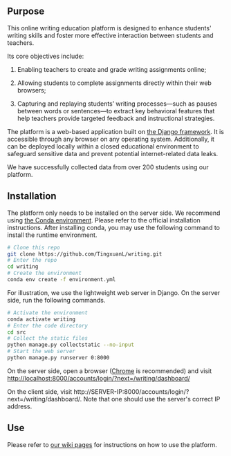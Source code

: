 ## Purpose

This online writing education platform is designed to enhance students' writing skills and foster more effective interaction between students and teachers.

Its core objectives include:

1. Enabling teachers to create and grade writing assignments online;

2. Allowing students to complete assignments directly within their web browsers;

3. Capturing and replaying students’ writing processes—such as pauses between words or sentences—to extract key behavioral features that help teachers provide targeted feedback and instructional strategies.

The platform is a web-based application built on [the Django framework](https://www.djangoproject.com/). It is accessible through any browser on any operating system. Additionally, it can be deployed locally within a closed educational environment to safeguard sensitive data and prevent potential internet-related data leaks.

We have successfully collected data from over 200 students using our platform.

## Installation

The platform only needs to be installed on the server side. We recommend using [the Conda environment](https://docs.conda.io/projects/conda/en/latest/index.html). Please refer to the official installation instructions. 
After installing conda, you may use the following command to install the runtime environment.

```bash
# Clone this repo
git clone https://github.com/TingxuanL/writing.git
# Enter the repo
cd writing
# Create the environment
conda env create -f environment.yml
```

For illustration, we use the lightweight web server in Django. On the server side, run the following commands.

```bash
# Activate the environment
conda activate writing
# Enter the code directory
cd src
# Collect the static files
python manage.py collectstatic --no-input
# Start the web server
python manage.py runserver 0:8000
```

On the server side, open a browser ([Chrome](https://www.google.com/chrome/) is recommended) and visit <http://localhost:8000/accounts/login/?next=/writing/dashboard/>

On the client side, visit http://SERVER-IP:8000/accounts/login/?next=/writing/dashboard/. Note that one should use the server's correct IP address.

## Use

Please refer to [our wiki pages](https://github.com/TingxuanL/writing/wiki) for instructions on how to use the platform.


